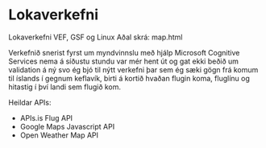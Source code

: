 # Lokaverkefni
Lokaverkefni VEF, GSF og Linux
Aðal skrá: map.html

Verkefnið snerist fyrst um myndvinnslu með hjálp Microsoft Cognitive Services nema á síðustu stundu var mér hent út og gat ekki beðið um validation á ný svo ég bjó til nýtt verkefni þar sem ég sæki gögn frá komum til íslands í gegnum keflavík, birti á kortið hvaðan flugin koma, fluglínu og hitastig í því landi sem flugið kom.

Heildar APIs:
* APIs.is Flug API
* Google Maps Javascript API
* Open Weather Map API
